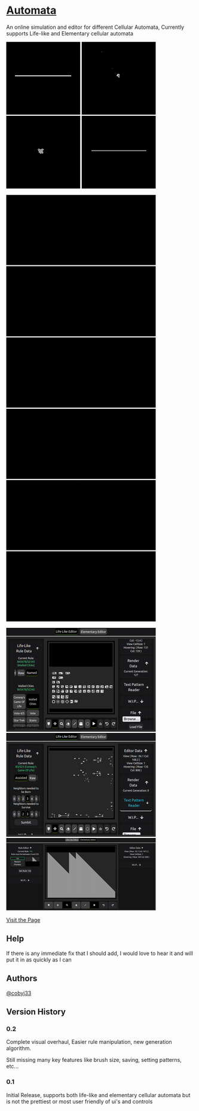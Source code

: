 # [Automata](https://cobyj33.github.io/automata)

An online simulation and editor for different Cellular Automata, Currently supports Life-like and Elementary cellular automata

![bars](private/readme/bars.gif)
![seeds](private/readme/seeds.gif)
![maze](private/readme/maze.gif)
![rhombus](private/readme/rhombus.gif)

![Rule 30](private/readme/rule_30.gif)
![Pyramid with inverted colors](private/readme/pyramid_op.gif)
![Sierpinski's Triangle](private/readme/sierpinski.gif)
![Diagonally Stripped Pyramid](private/readme/pyramid_striped.gif)
![Alternating Pyramid with an Alternating Striped Background](private/readme/pyramid_striped_background.gif)
![Sierpinki's Triangle with filled insides](private/readme/sierpinski_filled.gif)

![Walled Cities In Editor](private/readme/walled_cities.png)
![Life Like Editor](private/readme/life_like_editor.png)
![Elementary Editor](private/readme/elementary_editor.png)

[Visit the Page](https://cobyj33.github.io/automata)

## Help

If there is any immediate fix that I should add, I would love to hear it and will put it in as quickly as I can

## Authors

[@cobyj33](https://www.github.com/cobyj33)

## Version History

### 0.2

Complete visual overhaul, Easier rule manipulation, new generation algorithm.

Still missing many key features like brush size, saving, setting patterns, etc...

### 0.1

Initial Release, supports both life-like and elementary cellular automata but is not the prettiest or most user friendly of ui's and controls
